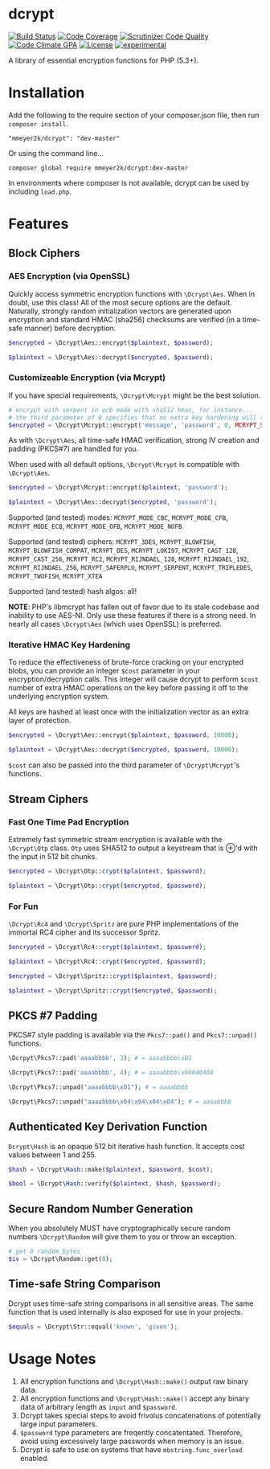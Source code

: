 dcrypt
======
[![Build Status](https://travis-ci.org/mmeyer2k/dcrypt.png)](https://travis-ci.org/mmeyer2k/dcrypt)
[![Code Coverage](https://scrutinizer-ci.com/g/mmeyer2k/dcrypt/badges/coverage.png?b=master)](https://scrutinizer-ci.com/g/mmeyer2k/dcrypt/?branch=master)
[![Scrutinizer Code Quality](https://scrutinizer-ci.com/g/mmeyer2k/dcrypt/badges/quality-score.png?b=master)](https://scrutinizer-ci.com/g/mmeyer2k/dcrypt/?branch=master)
[![Code Climate GPA](https://codeclimate.com/github/mmeyer2k/dcrypt/badges/gpa.svg)](https://codeclimate.com/github/mmeyer2k/dcrypt)
[![License](https://poser.pugx.org/mmeyer2k/dcrypt/license.svg)](https://packagist.org/packages/mmeyer2k/dcrypt)
[![experimental](http://badges.github.io/stability-badges/dist/experimental.svg)](http://github.com/badges/stability-badges)

A library of essential encryption functions for PHP (5.3+).

# Installation
Add the following to the require section of your composer.json file, then run `composer install`.
```
"mmeyer2k/dcrypt": "dev-master"
```
Or using the command line...
```
composer global require mmeyer2k/dcrypt:dev-master
```
In environments where composer is not available, dcrypt can be used by including `load.php`.
# Features

## Block Ciphers
### AES Encryption (via OpenSSL)
Quickly access symmetric encryption functions with `\Dcrypt\Aes`. When in doubt, use this class! All of the most secure options are the default. Naturally, strongly random initialization vectors are generated upon encryption and standard HMAC (sha256) checksums are verified (in a time-safe manner) before decryption.
```php
$encrypted = \Dcrypt\Aes::encrypt($plaintext, $password);

$plaintext = \Dcrypt\Aes::decrypt($encrypted, $password);
```

### Customizeable Encryption (via Mcrypt)
If you have special requirements, `\Dcrypt\Mcrypt` might be the best solution.
```php
# encrypt with serpent in ecb mode with sha512 hmac, for instance...
# the third parameter of 0 specifies that no extra key hardening will take place (see below...)
$encrypted = \Dcrypt\Mcrypt::encrypt('message', 'password', 0, MCRYPT_SERPENT, MCRYPT_MODE_ECB, 'sha512');
```
As with `\Dcrypt\Aes`, all time-safe HMAC verification, strong IV creation and padding (PKCS#7) are handled for you.

When used with all default options, `\Dcrypt\Mcrypt` is compatible with `\Dcrypt\Aes`.
```php
$encrypted = \Dcrypt\Mcrypt::encrypt($plaintext, 'password');

$plaintext = \Dcrypt\Aes::decrypt($encrypted, 'password');
```

Supported (and tested) modes: `MCRYPT_MODE_CBC`, `MCRYPT_MODE_CFB`, `MCRYPT_MODE_ECB`, `MCRYPT_MODE_OFB`, `MCRYPT_MODE_NOFB`

Supported (and tested) ciphers: `MCRYPT_3DES`, `MCRYPT_BLOWFISH`, `MCRYPT_BLOWFISH_COMPAT`, `MCRYPT_DES`, `MCRYPT_LOKI97`, `MCRYPT_CAST_128`, `MCRYPT_CAST_256`, `MCRYPT_RC2`, `MCRYPT_RIJNDAEL_128`, `MCRYPT_RIJNDAEL_192`, `MCRYPT_RIJNDAEL_256`, `MCRYPT_SAFERPLU`, `MCRYPT_SERPENT`, `MCRYPT_TRIPLEDES`, `MCRYPT_TWOFISH`, `MCRYPT_XTEA`

Supported (and tested) hash algos: all!

**NOTE**: PHP's libmcrypt has fallen out of favor due to its stale codebase and inability to use AES-NI. Only use these features if there is a strong need. In nearly all cases `\Dcrypt\Aes` (which uses OpenSSL) is preferred.

### Iterative HMAC Key Hardening
To reduce the effectiveness of brute-force cracking on your encrypted blobs, you can provide an integer `$cost` parameter
in your encryption/decryption calls. This integer will cause dcrypt to perform `$cost` number of extra HMAC operations on the key before passing it off to the underlying encryption system.

All keys are hashed at least once with the initialization vector as an extra layer of protection.

```php
$encrypted = \Dcrypt\Aes::encrypt($plaintext, $password, 10000);

$plaintext = \Dcrypt\Aes::decrypt($encrypted, $password, 10000);
```
`$cost` can also be passed into the third parameter of `\Dcrypt\Mcrypt`'s functions.

## Stream Ciphers

### Fast One Time Pad Encryption
Extremely fast symmetric stream encryption is available with the `\Dcrypt\Otp` class.
`Otp` uses SHA512 to output a keystream that is ⊕'d with the input in 512 bit chunks. 
```php
$encrypted = \Dcrypt\Otp::crypt($plaintext, $password);

$plaintext = \Dcrypt\Otp::crypt($encrypted, $password);
```

### For Fun
`\Dcrypt\Rc4` and `\Dcrypt\Spritz` are pure PHP implementations of the immortal RC4 cipher and its successor Spritz.
```php
$encrypted = \Dcrypt\Rc4::crypt($plaintext, $password);

$plaintext = \Dcrypt\Rc4::crypt($encrypted, $password);
```
```php
$encrypted = \Dcrypt\Spritz::crypt($plaintext, $password);

$plaintext = \Dcrypt\Spritz::crypt($encrypted, $password);
```

## PKCS #7 Padding
PKCS#7 style padding is available via the `Pkcs7::pad()` and `Pkcs7::unpad()` functions.
```php
\Dcrpyt\Pkcs7::pad('aaaabbbb', 3); # = aaaabbbb\x01

\Dcrpyt\Pkcs7::pad('aaaabbbb', 4); # = aaaabbbb\x04040404
```

```php
\Dcrpyt\Pkcs7::unpad("aaaabbbb\x01"); # = aaaabbbb

\Dcrpyt\Pkcs7::unpad("aaaabbbb\x04\x04\x04\x04"); # = aaaabbbb
```

## Authenticated Key Derivation Function
`Dcrypt\Hash` is an opaque 512 bit iterative hash function. It accepts cost values between 1 and 255.
```php
$hash = \Dcrypt\Hash::make($plaintext, $password, $cost);

$bool = \Dcrypt\Hash::verify($plaintext, $hash, $password);
```
## Secure Random Number Generation
When you absolutely MUST have cryptographically secure random numbers `\Dcrypt\Random` will give them to you or throw an exception.
```php
# get 8 random bytes
$iv = \Dcrypt\Random::get(8);
```

## Time-safe String Comparison
Dcrypt uses time-safe string comparisons in all sensitive areas. The same function that is used internally is also exposed for use in your projects.
```php
$equals = \Dcrypt\Str::equal('known', 'given');
```

# Usage Notes
1. All encryption functions and `\Dcrypt\Hash::make()` output raw binary data.
1. All encryption functions and `\Dcrypt\Hash::make()` accept any binary data of arbitrary length as `input` and `$password`.
  1. Dcrypt takes special steps to avoid frivolus concatenations of potentially large input parameters.
  1. `$password` type parameters are freqently concatentated. Therefore, avoid using excessively large passwords when memory is an issue. 
1. Dcrypt is safe to use on systems that have `mbstring.func_overload` enabled.

